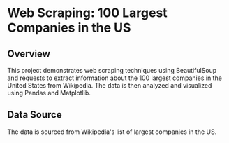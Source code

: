 # Web Scraping: 100 Largest Companies in the US
## Overview
This project demonstrates web scraping techniques using BeautifulSoup and requests to extract information about the 100 largest companies in the United States from Wikipedia. The data is then analyzed and visualized using Pandas and Matplotlib.
## Data Source
The data is sourced from Wikipedia's list of largest companies in the US.
